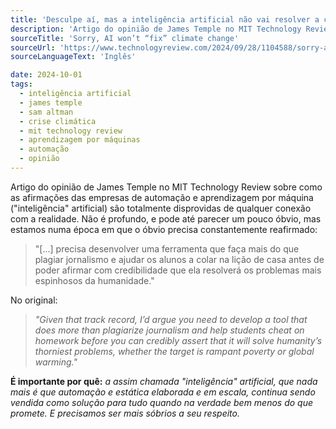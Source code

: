 ```yaml
---
title: 'Desculpe aí, mas a inteligência artificial não vai resolver a crise climática'
description: 'Artigo do opinião de James Temple no MIT Technology Review sobre como as afirmações das empresas de automação e aprendizagem por máquina ("inteligência" artificial) são totalmente disprovidas de qualquer conexão com a realidade.'
sourceTitle: 'Sorry, AI won’t “fix” climate change'
sourceUrl: 'https://www.technologyreview.com/2024/09/28/1104588/sorry-ai-wont-fix-climate-change/'
sourceLanguageText: 'Inglês'

date: 2024-10-01
tags:
  - inteligência artificial
  - james temple
  - sam altman
  - crise climática
  - mit technology review
  - aprendizagem por máquinas
  - automação
  - opinião
---
```


Artigo do opinião de James Temple no MIT Technology Review sobre como as afirmações das empresas de automação e aprendizagem por máquina ("inteligência" artificial) são totalmente disprovidas de qualquer conexão com a realidade. Não é profundo, e pode até parecer um pouco óbvio, mas estamos numa época em que o óbvio precisa constantemente reafirmado:

> "[...] precisa desenvolver uma ferramenta que faça mais do que plagiar jornalismo e ajudar os alunos a colar na lição de casa antes de poder afirmar com credibilidade que ela resolverá os problemas mais espinhosos da humanidade."

No original:

> _"Given that track record, I’d argue you need to develop a tool that does more than plagiarize journalism and help students cheat on homework before you can credibly assert that it will solve humanity’s thorniest problems, whether the target is rampant poverty or global warming."_


**É importante por quê:** _a assim chamada "inteligência" artificial, que nada mais é que automação e estática elaborada e em escala, continua sendo vendida como solução para tudo quando na verdade bem menos do que promete. E precisamos ser mais sóbrios a seu respeito._
